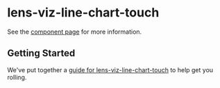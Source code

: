 lens-viz-line-chart-touch
================

See the [component page](http://nishacodes.github.io/lens-viz-line-chart-touch) for more information.

## Getting Started

We've put together a [guide for lens-viz-line-chart-touch](http://www.polymer-project.org/docs/start/reusableelements.html) to help get you rolling.
